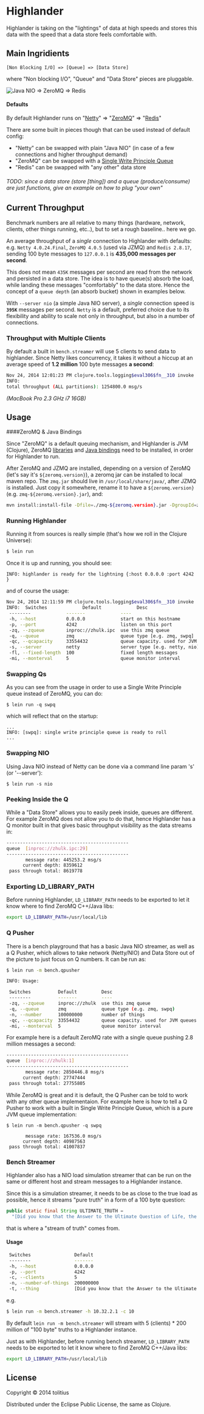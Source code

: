 # Highlander

Highlander is taking on the "lightings" of data at high speeds and stores this data with the speed that a data store feels comfortable with. 

## Main Ingridients

```
[Non Blocking I/O] => [Queue] => [Data Store]
```

where "Non blocking I/O", "Queue" and "Data Store" pieces are pluggable.

![Java NIO => ZeroMQ => Redis](https://github.com/tolitius/highlander/blob/master/doc/highlander.baseline.gif?raw=true)

#### Defaults
By default Highlander runs on "[Netty](http://netty.io/)" => "[ZeroMQ](http://www.zeromq.org/)" => "[Redis](http://redis.io/)"

There are some built in pieces though that can be used instead of default config:

* "Netty" can be swapped with plain "Java NIO" (in case of a few connections and higher throughput demand)
* "ZeroMQ" can be swapped with a [Single Write Principle Queue](http://mechanical-sympathy.blogspot.com/2011/09/single-writer-principle.html)
* "Redis" can be swapped with "any other" data store

###### _TODO: since a data store (store [thing]) and a queue (produce/consume) are just functions, give an example on how to plug "your own"_

## Current Throughput
 
Benchmark numbers are all relative to many things (hardware, network, clients, other things running, etc..), but to set a rough baseline.. here we go.

An average throughput of a _single_ connection to Highlander with defaults: e.g. `Netty 4.0.24.Final`, `ZeroMQ 4.0.5` (used via JZMQ) and `Redis 2.8.17`, sending 100 byte messages to `127.0.0.1` is **435,000 messages per second**.

This does not mean `435K` messages per second are read from the network and persisted in a data store. The idea is to have queue(s) absorb the load, while landing these messages "comfortably" to the data store. Hence the concept of a `queue depth` (an absorb bucket) shown in examples below.

With `--server nio` (a simple Java NIO server), a _single_ connection speed is **`395K`** messages per second. `Netty` is a default, preferred choice due to its flexibility and ability to scale not only in throughput, but also in a number of connections.

### Throughput with Multiple Clients

By default a built in `bench.streamer` will use 5 clients to send data to highlander. Since Netty likes concurrency, it takes it without a hiccup at an average speed of **1.2 million** 100 byte messages **a second**:

```bash
Nov 24, 2014 12:01:23 PM clojure.tools.logging$eval306$fn__310 invoke
INFO:
total throughput (ALL partitions): 1254800.0 msg/s
```

_(MacBook Pro 2.3 GHz i7 16GB)_

## Usage

####ZeroMQ & Java Bindings

Since "ZeroMQ" is a default queuing mechanism, and Highlander is JVM (Clojure), ZeroMQ [libraries](http://www.zeromq.org/intro:get-the-software) and [Java bindings](http://www.zeromq.org/bindings:java) need to be installed, in order for Highlander to run.

After ZeroMQ and JZMQ are installed, depending on a version of ZeroMQ (let's say it's `${zeromq.version}`), a zeromq jar can be installed to local maven repo. The `zmq.jar` should live in `/usr/local/share/java/`, after JZMQ is installed. Just copy it somewhere, rename it to have a `${zeromq.version}` (e.g. `zmq-${zeromq.version}.jar`), and: 

```bash
mvn install:install-file -Dfile=./zmq-${zeromq.version}.jar -DgroupId=zmq -DartifactId=zmq -Dversion=${zeromq.version} -Dpackaging=jar
```
### Running Highlander

Running it from sources is really simple (that's how we roll in the Clojure Universe):

```bash
$ lein run
```

Once it is up and running, you should see:
```
INFO: highlander is ready for the lightning {:host 0.0.0.0 :port 4242 }
```

and of course the usage:
```bash
Nov 24, 2014 12:11:59 PM clojure.tools.logging$eval306$fn__310 invoke
INFO:  Switches             Default             Desc
 --------             -------             ----
 -h, --host           0.0.0.0             start on this hostname
 -p, --port           4242                listen on this port
 -zq, --zqueue        inproc://zhulk.ipc  use this zmq queue
 -q, --queue          zmq                 queue type [e.g. zmq, swpq]
 -qc, --qcapacity     33554432            queue capacity. used for JVM queues
 -s, --server         netty               server type [e.g. netty, nio]
 -fl, --fixed-length  100                 fixed length messages
 -mi, --monterval     5                   queue monitor interval
```

### Swapping Qs

As you can see from the usage in order to use a Single Write Principle queue instead of ZeroMQ, you can do:

```
$ lein run -q swpq
```

which will reflect that on the startup:

```
...
INFO: [swpq]: single write principle queue is ready to roll
...
```

### Swapping NIO

Using Java NIO instead of Netty can be done via a command line param 's' (or '--server'):

```
$ lein run -s nio
```

### Peeking Inside the Q

While a "Data Store" allows you to easily peek inside, queues are different. 
For example ZeroMQ does not allow you to do that, hence Highlander has a Q monitor built in
that gives basic throughput visibility as the data streams in:

```bash
---------------------------------------------
queue  [inproc://zhulk.ipc:29]
---------------------------------------------
       message rate: 445253.2 msg/s
      current depth: 8359612
 pass through total: 8619778
```

### Exporting LD_LIBRARY_PATH

Before running Highlander, `LD_LIBRARY_PATH` needs to be exported to let it know where to find ZeroMQ C++/Java libs:
```bash
export LD_LIBRARY_PATH=/usr/local/lib
```


### Q Pusher

There is a bench playground that has a basic Java NIO streamer, as well as a Q Pusher, which allows to take network (Netty/NIO) and Data Store out of the picture to just focus on Q numbers. It can be run as:

```bash
$ lein run -m bench.qpusher
```

```bash
INFO: Usage:

 Switches          Default         Desc
 --------          -------         ----
 -zq, --zqueue     inproc://zhulk  use this zmq queue
 -q, --queue       zmq             queue type (e.g. zmq, swpq)
 -n, --number      100000000       number of things
 -qc, --qcapacity  33554432        queue capacity. used for JVM queues
 -mi, --monterval  5               queue monitor interval
```

For example here is a default ZeroMQ rate with a single queue pushing 2.8 million messages a second:

```bash
---------------------------------------------
queue  [inproc://zhulk:1]
---------------------------------------------
       message rate: 2850446.8 msg/s
      current depth: 27747444
 pass through total: 27755805
```

While ZeroMQ is great and it is default, the Q Pusher can be told to work with any other queue implementaion. 
For example here is how to tell a Q Pusher to work with a built in Single Write Principle Queue, 
which is a pure JVM queue implementation:

```
$ lein run -m bench.qpusher -q swpq
```

```
       message rate: 167536.0 msg/s
      current depth: 40987563
 pass through total: 41007837
```

### Bench Streamer

Highlander also has a NIO load simulation streamer that can be run on the same or different host and stream messages to a Highlander instance.

Since this is a simulation streamer, it needs to be as close to the true load as possible, hence it streams "pure truth" in a form of a 100 byte question:

```java
public static final String ULTIMATE_TRUTH = 
  "[Did you know that the Answer to the Ultimate Question of Life, the Universe, and Everything is 42?]";
```

that is where a "stream of truth" comes from.

#### Usage

```bash
 Switches                Default                                                                                               Desc
 --------                -------                                                                                               ----
 -h, --host              0.0.0.0                                                                                               start on this hostname
 -p, --port              4242                                                                                                  listen on this port
 -c, --clients           5                                                                                                     number of clients
 -n, --number-of-things  200000000                                                                                             number of things to stream
 -t, --thing             [Did you know that the Answer to the Ultimate Question of Life, the Universe, and Everything is 42?]  a thing/message to send
```
e.g.
```bash
$ lein run -m bench.streamer -h 10.32.2.1 -c 10
```

By default `lein run -m bench.streamer` will stream with 5 (clients) * 200 million of "100 byte" truths to a Highlander instance. 

Just as with Highlander, before running bench streamer, `LD_LIBRARY_PATH` needs to be exported to let it know where to find ZeroMQ C++/Java libs:
```bash
export LD_LIBRARY_PATH=/usr/local/lib
```

## License

Copyright © 2014 tolitius

Distributed under the Eclipse Public License, the same as Clojure.
